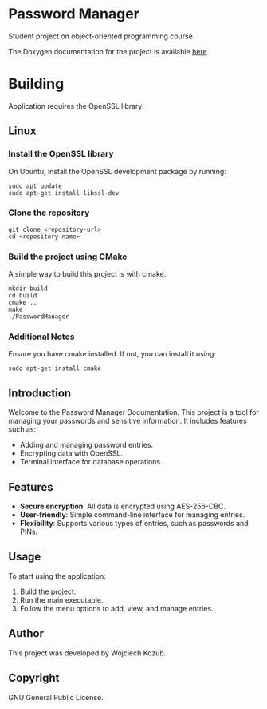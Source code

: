 # Password Manager

Student project on object-oriented programming course.

The Doxygen documentation for the project is available
[here](https://github.io).

# Building

Application requires the OpenSSL library.

## Linux

### Install the OpenSSL library
On Ubuntu, install the OpenSSL development package by running:

    sudo apt update
    sudo apt-get install libssl-dev

### Clone the repository

    git clone <repository-url>
    cd <repository-name>

### Build the project using CMake

A simple way to build this project is with cmake.

    mkdir build
    cd build
    cmake ..
    make
    ./PasswordManager

### Additional Notes

Ensure you have cmake installed. If not, you can install it using:

    sudo apt-get install cmake

## Introduction

Welcome to the Password Manager Documentation. This project is a tool for managing your passwords and sensitive information. It includes features such as:
- Adding and managing password entries.
- Encrypting data with OpenSSL.
- Terminal interface for database operations.

## Features
- **Secure encryption**: All data is encrypted using AES-256-CBC.
- **User-friendly**: Simple command-line interface for managing entries.
- **Flexibility**: Supports various types of entries, such as passwords and PINs.

## Usage
To start using the application:
1. Build the project.
2. Run the main executable.
3. Follow the menu options to add, view, and manage entries.

## Author
This project was developed by Wojciech Kozub.

## Copyright
GNU General Public License.
